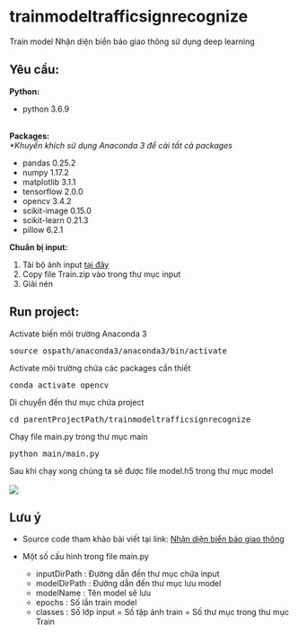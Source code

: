 # trainmodeltrafficsignrecognize
Train model Nhận diện biển báo giao thông sử dụng deep learning
<h2>Yêu cầu:</h2>
<b>Python:</b><br>
<ul>
     <li>python 3.6.9</li>
</ul>
<br>
<b>Packages:</b><br>
<i>*Khuyến khích sử dụng Anaconda 3 để cài tất cả packages</i><br>
<ul>
    <li>pandas 0.25.2</li>
    <li>numpy 1.17.2</li>
    <li>matplotlib 3.1.1</li>
	  <li>tensorflow 2.0.0</li>
	  <li>opencv 3.4.2</li>
    <li>scikit-image 0.15.0</li>
  	<li>scikit-learn 0.21.3</li>
  	<li>pillow 6.2.1</li>
</ul>
<b>Chuẩn bị input:</b><br>
<ol class="n">
  <li>Tải bộ ảnh input <a href="https://drive.google.com/drive/folders/1VrYO0eTlz4ZDvpiDd8qPiJjFIethaOU1?usp=sharing">tại đây</a></li>
  <li>Copy file Train.zip vào trong thư mục input</li>
  <li>Giải nén</li>
</ol>

<h2>Run project:</h2>
Activate biến môi trường Anaconda 3
<pre>source ospath/anaconda3/anaconda3/bin/activate</pre>
Activate môi trường chứa các packages cần thiết
<pre>conda activate opencv</pre>
Di chuyển đến thư mục chứa project
<pre>cd parentProjectPath/trainmodeltrafficsignrecognize </pre>
Chạy file main.py trong thư mục main
<pre>python main/main.py</pre>
Sau khi chạy xong chúng ta sẽ được file model.h5 trong thư mục model
<br><br>
<img src="https://github.com/quangkhoiuit98/trainmodeltrafficsignrecognize/blob/master/static/image/guide3.png">

<h2>Lưu ý</h2>
<ul>
    <li>Source code tham khảo bài viết tại link: <a href="https://viblo.asia/p/nhan-dien-bien-bao-giao-thong-gAm5yWQXZdb">Nhận diện biển báo giao thông</a></li>
    <li><p>Một số cấu hình trong file main.py</p>
        <ul>
          <li>inputDirPath : Đường dẫn đến thư mục chứa input</li>
          <li>modelDirPath : Đường dẫn đến thư mục lưu model</li>
          <li>modelName : Tên model sẽ lưu</li>
          <li>epochs : Số lần train model</li>
          <li>classes : Số lớp input = Số tập ảnh train = Số thư mục trong thư mục Train</li>
        </ul>
    </li>
</ul>
